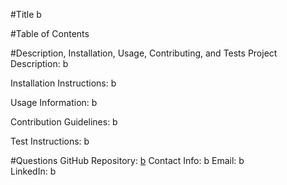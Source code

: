 #Title
b

#Table of Contents


#Description, Installation, Usage, Contributing, and Tests
Project Description: b

Installation Instructions: b

Usage Information: b

Contribution Guidelines: b

Test Instructions: b

#Questions
GitHub Repository: <a href="b">b</a>
Contact Info: b
Email: b  
LinkedIn: b



